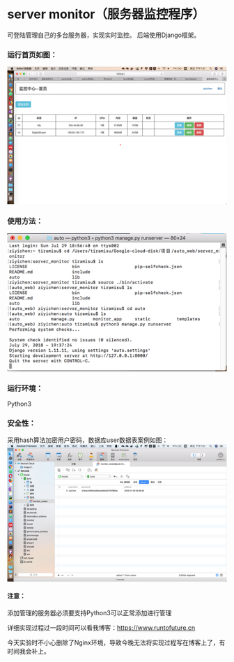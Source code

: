 # server monitor（服务器监控程序）

可登陆管理自己的多台服务器，实现实时监控。
后端使用Django框架。

### 运行首页如图：

<img src="./source/index.png">


### 使用方法：
<img src="./source/use.png">

### 运行环境：
Python3

### 安全性：
采用hash算法加密用户密码，数据库user数据表案例如图：
<img src="./source/safe.png">

#### 注意：
添加管理的服务器必须要支持Python3可以正常添加进行管理

详细实现过程过一段时间可以看我博客：https://www.runtofuture.cn 

今天实验时不小心删除了Nginx环境，导致今晚无法将实现过程写在博客上了，有时间我会补上。

